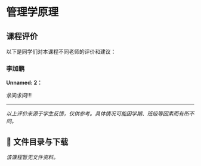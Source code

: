 # 管理学原理

## 课程评价

以下是同学们对本课程不同老师的评价和建议：

### 李加鹏

**Unnamed: 2：**

求问求问!!!

---

*以上评价来源于学生反馈，仅供参考。具体情况可能因学期、班级等因素而有所不同。*
## 📄 文件目录与下载

_该课程暂无文件资料。_
